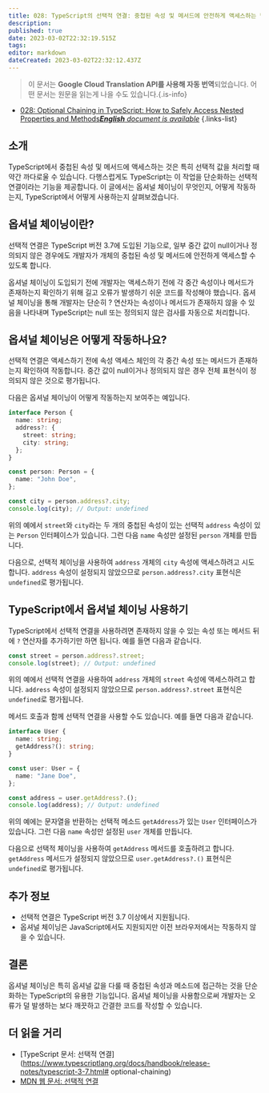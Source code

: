 ```yaml
---
title: 028: TypeScript의 선택적 연결: 중첩된 속성 및 메서드에 안전하게 액세스하는 방법
description: 
published: true
date: 2023-03-02T22:32:19.515Z
tags: 
editor: markdown
dateCreated: 2023-03-02T22:32:12.437Z
---
```


> 이 문서는 **Google Cloud Translation API를 사용해 자동 번역**되었습니다.
어떤 문서는 원문을 읽는게 나을 수도 있습니다.{.is-info}



- [028: Optional Chaining in TypeScript: How to Safely Access Nested Properties and Methods***English** document is available*](/en/Knowledge-base/TypeScript/Learning/028-optional-chaining-in-typescript-how-to-safely-access-nested-properties-and-methods)
{.links-list}


## 소개

TypeScript에서 중첩된 속성 및 메서드에 액세스하는 것은 특히 선택적 값을 처리할 때 약간 까다로울 수 있습니다. 다행스럽게도 TypeScript는 이 작업을 단순화하는 선택적 연결이라는 기능을 제공합니다. 이 글에서는 옵셔널 체이닝이 무엇인지, 어떻게 작동하는지, TypeScript에서 어떻게 사용하는지 살펴보겠습니다.

## 옵셔널 체이닝이란?

선택적 연결은 TypeScript 버전 3.7에 도입된 기능으로, 일부 중간 값이 null이거나 정의되지 않은 경우에도 개발자가 개체의 중첩된 속성 및 메서드에 안전하게 액세스할 수 있도록 합니다.

옵셔널 체이닝이 도입되기 전에 개발자는 액세스하기 전에 각 중간 속성이나 메서드가 존재하는지 확인하기 위해 길고 오류가 발생하기 쉬운 코드를 작성해야 했습니다. 옵셔널 체이닝을 통해 개발자는 단순히 ? 연산자는 속성이나 메서드가 존재하지 않을 수 있음을 나타내며 TypeScript는 null 또는 정의되지 않은 검사를 자동으로 처리합니다.

## 옵셔널 체이닝은 어떻게 작동하나요?

선택적 연결은 액세스하기 전에 속성 액세스 체인의 각 중간 속성 또는 메서드가 존재하는지 확인하여 작동합니다. 중간 값이 null이거나 정의되지 않은 경우 전체 표현식이 정의되지 않은 것으로 평가됩니다.

다음은 옵셔널 체이닝이 어떻게 작동하는지 보여주는 예입니다.

```typescript
interface Person {
  name: string;
  address?: {
    street: string;
    city: string;
  };
}

const person: Person = {
  name: "John Doe",
};

const city = person.address?.city;
console.log(city); // Output: undefined
```

위의 예에서 `street`와 `city`라는 두 개의 중첩된 속성이 있는 선택적 `address` 속성이 있는 `Person` 인터페이스가 있습니다. 그런 다음 `name` 속성만 설정된 `person` 개체를 만듭니다.

다음으로, 선택적 체이닝을 사용하여 `address` 개체의 `city` 속성에 액세스하려고 시도합니다. `address` 속성이 설정되지 않았으므로 `person.address?.city` 표현식은 `undefined`로 평가됩니다.

## TypeScript에서 옵셔널 체이닝 사용하기

TypeScript에서 선택적 연결을 사용하려면 존재하지 않을 수 있는 속성 또는 메서드 뒤에 `?` 연산자를 추가하기만 하면 됩니다. 예를 들면 다음과 같습니다.

```typescript
const street = person.address?.street;
console.log(street); // Output: undefined
```

위의 예에서 선택적 연결을 사용하여 `address` 개체의 `street` 속성에 액세스하려고 합니다. `address` 속성이 설정되지 않았으므로 `person.address?.street` 표현식은 `undefined`로 평가됩니다.

메서드 호출과 함께 선택적 연결을 사용할 수도 있습니다. 예를 들면 다음과 같습니다.

```typescript
interface User {
  name: string;
  getAddress?(): string;
}

const user: User = {
  name: "Jane Doe",
};

const address = user.getAddress?.();
console.log(address); // Output: undefined
```

위의 예에는 문자열을 반환하는 선택적 메소드 `getAddress`가 있는 `User` 인터페이스가 있습니다. 그런 다음 `name` 속성만 설정된 `user` 개체를 만듭니다.

다음으로 선택적 체이닝을 사용하여 `getAddress` 메서드를 호출하려고 합니다. `getAddress` 메서드가 설정되지 않았으므로 `user.getAddress?.()` 표현식은 `undefined`로 평가됩니다.

## 추가 정보

- 선택적 연결은 TypeScript 버전 3.7 이상에서 지원됩니다.
- 옵셔널 체이닝은 JavaScript에서도 지원되지만 이전 브라우저에서는 작동하지 않을 수 있습니다.

## 결론

옵셔널 체이닝은 특히 옵셔널 값을 다룰 때 중첩된 속성과 메소드에 접근하는 것을 단순화하는 TypeScript의 유용한 기능입니다. 옵셔널 체이닝을 사용함으로써 개발자는 오류가 덜 발생하는 보다 깨끗하고 간결한 코드를 작성할 수 있습니다.

## 더 읽을 거리

- [TypeScript 문서: 선택적 연결](https://www.typescriptlang.org/docs/handbook/release-notes/typescript-3-7.html# optional-chaining)
- [MDN 웹 문서: 선택적 연결](https://developer.mozilla.org/en-US/docs/Web/JavaScript/Reference/Operators/Optional_chaining)